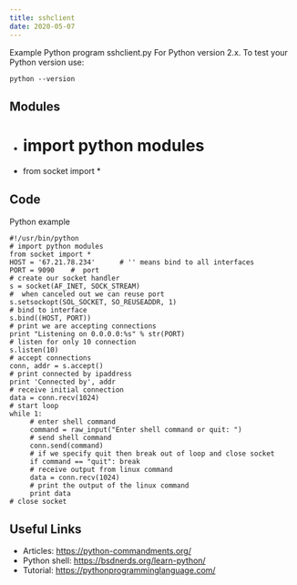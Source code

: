 ```yaml
---
title: sshclient
date: 2020-05-07
---
```

Example Python program sshclient.py
For Python version 2.x.
To test your Python version use:

    python --version

## Modules

* # import python modules
* from socket import *

## Code

Python example

    #!/usr/bin/python
    # import python modules
    from socket import *
    HOST = '67.21.78.234'      # '' means bind to all interfaces
    PORT = 9090    #  port
    # create our socket handler
    s = socket(AF_INET, SOCK_STREAM)
    #  when canceled out we can reuse port
    s.setsockopt(SOL_SOCKET, SO_REUSEADDR, 1)
    # bind to interface
    s.bind((HOST, PORT))
    # print we are accepting connections
    print "Listening on 0.0.0.0:%s" % str(PORT)
    # listen for only 10 connection
    s.listen(10)
    # accept connections
    conn, addr = s.accept()
    # print connected by ipaddress
    print 'Connected by', addr
    # receive initial connection
    data = conn.recv(1024)
    # start loop
    while 1:
         # enter shell command
         command = raw_input("Enter shell command or quit: ")
         # send shell command
         conn.send(command)
         # if we specify quit then break out of loop and close socket
         if command == "quit": break
         # receive output from linux command
         data = conn.recv(1024)
         # print the output of the linux command
         print data
    # close socket
    

## Useful Links

- Articles: https://python-commandments.org/
- Python shell: https://bsdnerds.org/learn-python/
- Tutorial: https://pythonprogramminglanguage.com/
